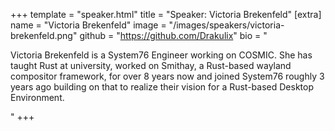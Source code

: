 +++
template = "speaker.html"
title = "Speaker: Victoria Brekenfeld"
[extra]
  name = "Victoria Brekenfeld"
  image = "/images/speakers/victoria-brekenfeld.png"
  github = "https://github.com/Drakulix"
  bio = "<p>Victoria Brekenfeld is a System76 Engineer working on COSMIC. She has taught Rust at university, worked on Smithay, a Rust-based wayland compositor framework, for over 8 years now and joined System76 roughly 3 years ago building on that to realize their vision for a Rust-based Desktop Environment.</p>"
+++
